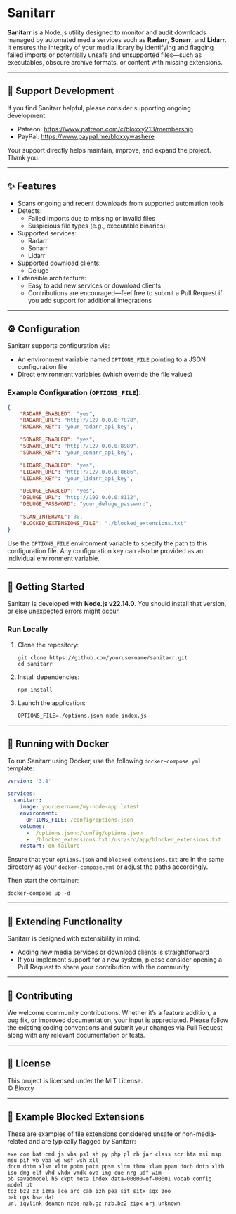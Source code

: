 # Sanitarr

**Sanitarr** is a Node.js utility designed to monitor and audit downloads managed by automated media services such as **Radarr**, **Sonarr**, and **Lidarr**. It ensures the integrity of your media library by identifying and flagging failed imports or potentially unsafe and unsupported files—such as executables, obscure archive formats, or content with missing extensions.

---

## 💖 Support Development

If you find Sanitarr helpful, please consider supporting ongoing development:

- Patreon: https://www.patreon.com/c/bloxxy213/membership
- PayPal: https://www.paypal.me/bloxxywashere

Your support directly helps maintain, improve, and expand the project. Thank you.

---

## ✨ Features

- Scans ongoing and recent downloads from supported automation tools
- Detects:
  - Failed imports due to missing or invalid files
  - Suspicious file types (e.g., executable binaries)
- Supported services:
  - Radarr
  - Sonarr
  - Lidarr
- Supported download clients:
  - Deluge
- Extensible architecture:
  - Easy to add new services or download clients
  - Contributions are encouraged—feel free to submit a Pull Request if you add support for additional integrations

---

## ⚙️ Configuration

Sanitarr supports configuration via:
- An environment variable named `OPTIONS_FILE` pointing to a JSON configuration file
- Direct environment variables (which override the file values)

### Example Configuration (`OPTIONS_FILE`):

```json
{
    "RADARR_ENABLED": "yes",
    "RADARR_URL": "http://127.0.0.0:7878",
    "RADARR_KEY": "your_radarr_api_key",

    "SONARR_ENABLED": "yes",
    "SONARR_URL": "http://127.0.0.0:8989",
    "SONARR_KEY": "your_sonarr_api_key",

    "LIDARR_ENABLED": "yes",
    "LIDARR_URL": "http://127.0.0.0:8686",
    "LIDARR_KEY": "your_lidarr_api_key",

    "DELUGE_ENABLED": "yes",
    "DELUGE_URL": "http://192.0.0.0:8112",
    "DELUGE_PASSWORD": "your_deluge_password",

    "SCAN_INTERVAL": 30,
    "BLOCKED_EXTENSIONS_FILE": "./blocked_extensions.txt"
}
```

Use the `OPTIONS_FILE` environment variable to specify the path to this configuration file. Any configuration key can also be provided as an individual environment variable.

---

## 🚀 Getting Started

Sanitarr is developed with **Node.js v22.14.0**. You should install that version, or else unexpected errors might occur.

### Run Locally

1. Clone the repository:

   ```
   git clone https://github.com/yourusername/sanitarr.git
   cd sanitarr
   ```

2. Install dependencies:

   ```
   npm install
   ```

3. Launch the application:

   ```
   OPTIONS_FILE=./options.json node index.js
   ```

---

## 🐳 Running with Docker

To run Sanitarr using Docker, use the following `docker-compose.yml` template:

```yaml
version: '3.8'

services:
  sanitarr:
    image: yourusername/my-node-app:latest
    environment:
      OPTIONS_FILE: /config/options.json
    volumes:
      - ./options.json:/config/options.json
      - ./blocked_extensions.txt:/usr/src/app/blocked_extensions.txt
    restart: on-failure
```

Ensure that your `options.json` and `blocked_extensions.txt` are in the same directory as your `docker-compose.yml` or adjust the paths accordingly.

Then start the container:

```
docker-compose up -d
```

---

## 🧩 Extending Functionality

Sanitarr is designed with extensibility in mind:

- Adding new media services or download clients is straightforward
- If you implement support for a new system, please consider opening a Pull Request to share your contribution with the community

---

## 🤝 Contributing

We welcome community contributions. Whether it’s a feature addition, a bug fix, or improved documentation, your input is appreciated. Please follow the existing coding conventions and submit your changes via Pull Request along with any relevant documentation or tests.

---

## 📄 License

This project is licensed under the MIT License.  
© Bloxxy

---

## 🛑 Example Blocked Extensions

These are examples of file extensions considered unsafe or non-media-related and are typically flagged by Sanitarr:

```
exe com bat cmd js vbs ps1 sh py php pl rb jar class scr hta msi msp msu pif vb vba ws wsf wsh xll
docm dotm xlsm xltm pptm potm ppsm sldm thmx xlam ppam docb dotb xltb
iso dmg elf vhd vhdx vmdk ova img cue nrg udf wim
pb savedmodel h5 ckpt meta index data-00000-of-00001 vocab config model pt
tgz bz2 xz izma ace arc cab izh pea sit sitx sqx zoo
pak upk bsa dat
url iqylink deamon nzbs nzb.gz nzb.bz2 zipx arj unknown
```